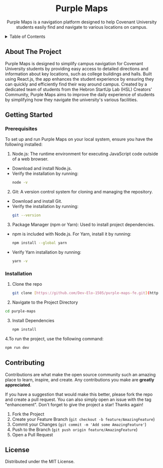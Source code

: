 <div align="center">
  

  <h1 align="center">Purple Maps</h1>

  <p align="center">
    Purple Maps is a navigation platform designed to help Covenant University students easily find and navigate to various locations on campus. 
  </p>
</div>



<!-- TABLE OF CONTENTS -->
<details>
  <summary>Table of Contents</summary>
  <ol>
    <li>
      <a href="#about-the-project">About The Project</a>
    </li>
    <li>
      <a href="#getting-started">Getting Started</a>
      <ul>
        <li><a href="#prerequisites">Prerequisites</a></li>
        <li><a href="#installation">Installation</a></li>
      </ul>
    </li>
    <li><a href="#license">License</a></li>
  </ol>
</details>



<!-- ABOUT THE PROJECT -->
## About The Project

Purple Maps is designed to simplify campus navigation for Covenant University students by providing easy access to detailed directions and information about key locations, such as college buildings and halls. Built using React.js, the app enhances the student experience by ensuring they can quickly and efficiently find their way around campus. Created by a dedicated team of students from the Hebron StartUp Lab (HSL) Creators' Community, Purple Maps aims to improve the daily experience of students by simplifying how they navigate the university's various facilities.

<!-- GETTING STARTED -->
## Getting Started

### Prerequisites

To set up and run Purple Maps on your local system, ensure you have the following installed:
1. Node.js: The runtime environment for executing JavaScript code outside of a web browser.
 - Download and install Node.js.
 - Verify the installation by running:
   ```bash
   node -v
   ```
2. Git: A version control system for cloning and managing the repository.
 - Download and install Git.
 - Verify the installation by running:
   ```bash
   git --version
   ```
3. Package Manager (npm or Yarn): Used to install project dependencies.
 - npm is included with Node.js. For Yarn, install it by running:
   ```bash
   npm install --global yarn
   ```
 - Verify Yarn installation by running:
   ```bash
   yarn -v
   ```

### Installation

1. Clone the repo
   ```bash
   git clone [https://github.com/Dev-Elo-1505/purple-maps-fe.git](https://github.com/Dev-Elo-1505/purple-maps-fe.git)
   ```
2. Navigate to the Project Directory
 ```bash
cd purple-maps
```
3. Install Dependencies
   ```bash
   npm install
   ```
4.To run the project, use the following command:
```bash
npm run dev
```



<!-- CONTRIBUTING -->
## Contributing

Contributions are what make the open source community such an amazing place to learn, inspire, and create. Any contributions you make are **greatly appreciated**.

If you have a suggestion that would make this better, please fork the repo and create a pull request. You can also simply open an issue with the tag "enhancement".
Don't forget to give the project a star! Thanks again!

1. Fork the Project
2. Create your Feature Branch (`git checkout -b feature/AmazingFeature`)
3. Commit your Changes (`git commit -m 'Add some AmazingFeature'`)
4. Push to the Branch (`git push origin feature/AmazingFeature`)
5. Open a Pull Request

<!-- LICENSE -->
## License

Distributed under the MIT License. 













